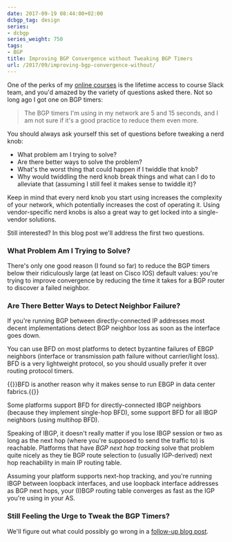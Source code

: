 ```yaml
---
date: 2017-09-19 08:44:00+02:00
dcbgp_tag: design
series:
- dcbgp
series_weight: 750
tags:
- BGP
title: Improving BGP Convergence without Tweaking BGP Timers
url: /2017/09/improving-bgp-convergence-without/
---
```

One of the perks of my [online courses](http://www.ipspace.net/Courses) is the lifetime access to course Slack team, and you'd amazed by the variety of questions asked there. Not so long ago I got one on BGP timers:

> The BGP timers I'm using in my network are 5 and 15 seconds, and I am not sure if it\'s a good practice to reduce them even more.

You should always ask yourself this set of questions before tweaking a nerd knob:
<!--more-->
-   What problem am I trying to solve?
-   Are there better ways to solve the problem?
-   What's the worst thing that could happen if I twiddle that knob?
-   Why would twiddling the nerd knob break things and what can I do to alleviate that (assuming I still feel it makes sense to twiddle it)?

Keep in mind that every nerd knob you start using increases the complexity of your network, which potentially increases the cost of operating it. Using vendor-specific nerd knobs is also a great way to get locked into a single-vendor solutions.

Still interested? In this blog post we'll address the first two questions.

### What Problem Am I Trying to Solve?

There's only one good reason (I found so far) to reduce the BGP timers below their ridiculously large (at least on Cisco IOS) default values: you're trying to improve convergence by reducing the time it takes for a BGP router to discover a failed neighbor.

### Are There Better Ways to Detect Neighbor Failure?

If you're running BGP between directly-connected IP addresses most decent implementations detect BGP neighbor loss as soon as the interface goes down.

You can use BFD on most platforms to detect byzantine failures of EBGP neighbors (interface or transmission path failure without carrier/light loss). BFD is a very lightweight protocol, so you should usually prefer it over routing protocol timers.

{{<note>}}BFD is another reason why it makes sense to run EBGP in data center fabrics.{{</note>}}

Some platforms support BFD for directly-connected IBGP neighbors (because they implement single-hop BFD), some support BFD for all IBGP neighbors (using multihop BFD).

Speaking of IBGP, it doesn't really matter if you lose IBGP session or two as long as the next hop (where you're supposed to send the traffic to) is reachable. Platforms that have *BGP next hop tracking* solve that problem quite nicely as they tie BGP route selection to (usually IGP-derived) next hop reachability in main IP routing table.

Assuming your platform supports next-hop tracking, and you're running IBGP between loopback interfaces, and use loopback interface addresses as BGP next hops, your (I)BGP routing table converges as fast as the IGP you're using in your AS.

### Still Feeling the Urge to Tweak the BGP Timers?

We'll figure out what could possibly go wrong in a [follow-up blog post](/2017/10/to-bfd-or-not-to-bfd/).
